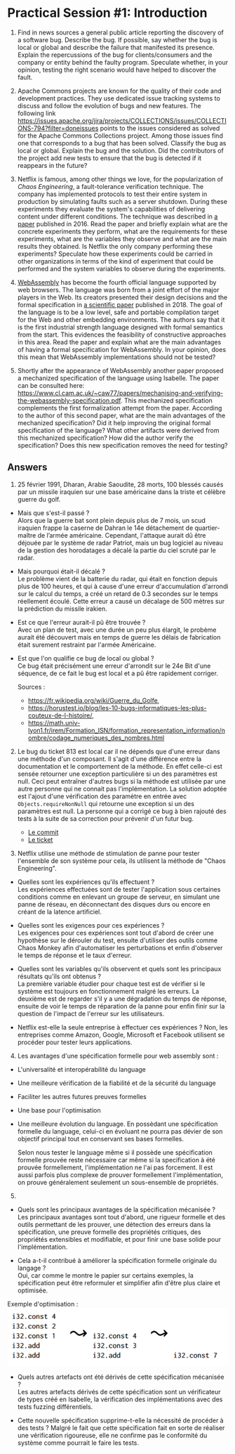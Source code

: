 # Practical Session #1: Introduction

1. Find in news sources a general public article reporting the discovery of a software bug. Describe the bug. If possible, say whether the bug is local or global and describe the failure that manifested its presence. Explain the repercussions of the bug for clients/consumers and the company or entity behind the faulty program. Speculate whether, in your opinion, testing the right scenario would have helped to discover the fault.

2. Apache Commons projects are known for the quality of their code and development practices. They use dedicated issue tracking systems to discuss and follow the evolution of bugs and new features. The following link https://issues.apache.org/jira/projects/COLLECTIONS/issues/COLLECTIONS-794?filter=doneissues points to the issues considered as solved for the Apache Commons Collections project. Among those issues find one that corresponds to a bug that has been solved. Classify the bug as local or global. Explain the bug and the solution. Did the contributors of the project add new tests to ensure that the bug is detected if it reappears in the future?

3. Netflix is famous, among other things we love, for the popularization of *Chaos Engineering*, a fault-tolerance verification technique. The company has implemented protocols to test their entire system in production by simulating faults such as a server shutdown. During these experiments they evaluate the system's capabilities of delivering content under different conditions. The technique was described in [a paper](https://arxiv.org/ftp/arxiv/papers/1702/1702.05843.pdf) published in 2016. Read the paper and briefly explain what are the concrete experiments they perform, what are the requirements for these experiments, what are the variables they observe and what are the main results they obtained. Is Netflix the only company performing these experiments? Speculate how these experiments could be carried in other organizations in terms of the kind of experiment that could be performed and the system variables to observe during the experiments.

4. [WebAssembly](https://webassembly.org/) has become the fourth official language supported by web browsers. The language was born from a joint effort of the major players in the Web. Its creators presented their design decisions and the formal specification in [a scientific paper](https://people.mpi-sws.org/~rossberg/papers/Haas,%20Rossberg,%20Schuff,%20Titzer,%20Gohman,%20Wagner,%20Zakai,%20Bastien,%20Holman%20-%20Bringing%20the%20Web%20up%20to%20Speed%20with%20WebAssembly.pdf) published in 2018. The goal of the language is to be a low level, safe and portable compilation target for the Web and other embedding environments. The authors say that it is the first industrial strength language designed with formal semantics from the start. This evidences the feasibility of constructive approaches in this area. Read the paper and explain what are the main advantages of having a formal specification for WebAssembly. In your opinion, does this mean that WebAssembly implementations should not be tested? 

5.  Shortly after the appearance of WebAssembly another paper proposed a mechanized specification of the language using Isabelle. The paper can be consulted here: https://www.cl.cam.ac.uk/~caw77/papers/mechanising-and-verifying-the-webassembly-specification.pdf. This mechanized specification complements the first formalization attempt from the paper. According to the author of this second paper, what are the main advantages of the mechanized specification? Did it help improving the original formal specification of the language? What other artifacts were derived from this mechanized specification? How did the author verify the specification? Does this new specification removes the need for testing?

## Answers

1. 25 février 1991, Dharan, Arabie Saoudite, 28 morts, 100 blessés causés par un missile iraquien sur une base américaine dans la triste et célèbre guerre du golf. 

- Mais que s'est-il passé ?   
Alors que la guerre bat sont plein depuis plus de 7 mois, un scud iraquien frappe la caserne de Dahran le 14e détachement de quartier-maître de l’armée américaine. Cependant, l'attaque aurait dû être déjouée par le système de radar Patriot, mais un bug logiciel au niveau de la gestion des horodatages a décalé la partie du ciel scruté par le radar. 

- Mais pourquoi était-il décalé ?  
Le problème vient de la batterie du radar, qui était en fonction depuis plus de 100 heures, et qui à cause d'une erreur d'accumulation d'arrondi sur le calcul du temps, a créé un retard de 0.3 secondes sur le temps réellement écoulé. Cette erreur a causé un décalage de 500 mètres sur la prédiction du missile irakien.

- Est ce que l'erreur aurait-il pû être trouvée ?  
Avec un plan de test, avec une durée un peu plus élargit, le probème aurait été découvert mais en temps de guerre les délais de fabrication était surement restraint par l'armée Américaine.

- Est que l'on qualifie ce bug de local ou global ?  
Ce bug était précisément une erreur d'arrondit sur le 24e Bit d'une séquence, de ce fait le bug est local et a pû être rapidement corriger.


  Sources :  
    - https://fr.wikipedia.org/wiki/Guerre_du_Golfe,   
    - https://horustest.io/blog/les-10-bugs-informatiques-les-plus-couteux-de-l-histoire/,  
    - https://math.univ-lyon1.fr/irem/Formation_ISN/formation_representation_information/nombre/codage_numeriques_des_nombres.html

2. Le bug du ticket 813 est local car il ne dépends que d'une erreur dans une méthode d'un composant. Il s'agit d'une différence entre la documentation et le comportement de la méthode. En effet celle-ci est sensée retourner une exception particulière si un des paramètres est null. Ceci peut entraîner d'autres bugs si la méthode est utilisée par une autre personne qui ne connait pas l'implémentation. La solution adoptée est l'ajout d'une vérification des paramètre en entrée avec ```Objects.requireNonNull``` qui retourne une exception si un des paramètres est null. La personne qui a corrigé ce bug à bien rajouté des tests à la suite de sa correction pour prévenir d'un futur bug.
    - [Le commit](https://github.com/apache/commons-collections/commit/7eb78290c8d7d1fa379536700de0bd4a81320bb0#diff-27c19e081e1e90e79b36daef451dcb7b44c295b56d0575e4f63648d7f3d158dc)
    - [Le ticket](https://issues.apache.org/jira/projects/COLLECTIONS/issues/COLLECTIONS-813?filter=doneissues)

3. Netflix utilise une méthode de stimulation de panne pour tester l'ensemble de son système pour cela, ils utilisent la méthode de "Chaos Engineering".

- Quelles sont les expériences qu'ils effectuent ?  
Les expériences effectuées sont de tester l'application sous certaines conditions comme en enlevant un groupe de serveur, en simulant une panne de réseau, en déconnectant des disques durs ou encore en créant de la latence artificiel.

- Quelles sont les exigences pour ces expériences ?  
Les exigences pour ces expériences sont tout d'abord de créer une hypothèse sur le dérouler du test, ensuite d'utiliser des outils comme Chaos Monkey afin d'automatiser les perturbations et enfin d'observer le temps de réponse et le taux d'erreur.

- Quelles sont les variables qu'ils observent et quels sont les principaux résultats qu'ils ont obtenus ?  
La première variable étudier pour chaque test est de vérifier si le système est toujours en fonctionnement malgré les erreurs. La deuxième est de regarder s'il y a une dégradation du temps de réponse, ensuite de voir le temps de réparation de la panne pour enfin finir sur la question de l'impact de l'erreur sur les utilisateurs.

- Netflix est-elle la seule entreprise à effectuer ces expériences ?
Non, les entreprises comme Amazon, Google, Microsoft et Facebook utilisent se procéder pour tester leurs applications.

4. Les avantages d'une spécification formelle pour web assembly sont : 
- L'universalité et interopérabilité du language 
- Une meilleure vérification de la fiabilité et de la sécurité du language
- Faciliter les autres futures preuves formelles
- Une base pour l'optimisation
- Une meilleure évolution du language. En possèdant une spécification formelle du language, celui-ci en évoluant ne pourra pas dévier de son objectif principal tout en conservant ses bases formelles.

    Selon nous tester le language même si il possède une spécification formelle prouvée reste nécessaire car même si la specification à été prouvée formellement, l'implémentation ne l'ai pas forcement. Il est aussi parfois plus complexe de prouver formellement l'implémentation, on prouve généralement seulement un sous-ensemble de propriétés.

5. 
- Quels sont les principaux avantages de la spécification mécanisée ?  
Les principaux avantages sont tout d'abord, une rigueur formelle et des outils permettant de les prouver, une détection des erreurs dans la spécification, une preuve formelle des propriétés critiques, des propriétés extensibles et modifiable, et pour finir une base solide pour l'implémentation.

- Cela a-t-il contribué à améliorer la spécification formelle originale du langage ?  
Oui, car comme le montre le papier sur certains exemples, la spécification peut être reformuler et simplifier afin d'être plus claire et optimisée. 

Exemple d'optimisation :
![Exemple d'optimisation](img/img.png)

- Quels autres artefacts ont été dérivés de cette spécification mécanisée ?  
Les autres artefacts dérivés de cette spécification sont un vérificateur de types créé en Isabelle, la vérification des implémentations avec des tests fuzzing différentiels.

- Cette nouvelle spécification supprime-t-elle la nécessité de procéder à des tests ? 
Malgré le fait que cette spécification fait en sorte de réaliser une vérification rigoureuse, elle ne confirme pas le conformité du système comme pourrait le faire les tests.

